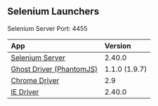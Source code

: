 Selenium Launchers
---
Selenium Server Port: 4455

| App | Version |
|:-----------|:-------------|
| [Selenium Server](http://selenium-release.storage.googleapis.com/index.html) | 2.40.0
| [Ghost Driver (PhantomJS)](https://bitbucket.org/ariya/phantomjs/downloads/) | 1.1.0 (1.9.7)
| [Chrome Driver](http://chromedriver.storage.googleapis.com/index.html) | 2.9
| [IE Driver](http://selenium-release.storage.googleapis.com/index.html) | 2.40.0
